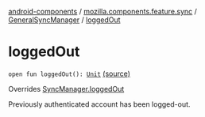 [android-components](../../index.md) / [mozilla.components.feature.sync](../index.md) / [GeneralSyncManager](index.md) / [loggedOut](./logged-out.md)

# loggedOut

`open fun loggedOut(): `[`Unit`](https://kotlinlang.org/api/latest/jvm/stdlib/kotlin/-unit/index.html) [(source)](https://github.com/mozilla-mobile/android-components/blob/master/components/feature/sync/src/main/java/mozilla/components/feature/sync/BackgroundSyncManager.kt#L141)

Overrides [SyncManager.loggedOut](../../mozilla.components.concept.sync/-sync-manager/logged-out.md)

Previously authenticated account has been logged-out.


